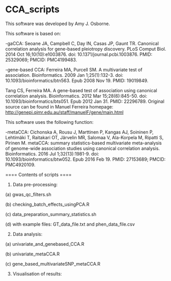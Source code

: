 # CCA_scripts
This software was developed by Amy J. Osborne.

This software is based on: 

-gaCCA: Seoane JA, Campbell C, Day IN, Casas JP, Gaunt TR. Canonical correlation analysis for gene-based pleiotropy discovery. PLoS Comput Biol. 2014 Oct 16;10(10):e1003876. doi: 10.1371/journal.pcbi.1003876. PMID: 25329069; PMCID: PMC4199483.

-gene-based CCA: Ferreira MA, Purcell SM. A multivariate test of association. Bioinformatics. 2009 Jan 1;25(1):132-3. doi: 10.1093/bioinformatics/btn563. Epub 2008 Nov 19. PMID: 19019849.

Tang CS, Ferreira MA. A gene-based test of association using canonical correlation analysis. Bioinformatics. 2012 Mar 15;28(6):845-50. doi: 10.1093/bioinformatics/bts051. Epub 2012 Jan 31. PMID: 22296789.
Original source can be found in Manuel Ferreira homepage: http://genepi.qimr.edu.au/staff/manuelF/gene/main.html

This software uses the following function:

-metaCCA: Cichonska A, Rousu J, Marttinen P, Kangas AJ, Soininen P, Lehtimäki T, Raitakari OT, Järvelin MR, Salomaa V, Ala-Korpela M, Ripatti S, Pirinen M. metaCCA: summary statistics-based multivariate meta-analysis of genome-wide association studies using canonical correlation analysis. Bioinformatics. 2016 Jul 1;32(13):1981-9. doi: 10.1093/bioinformatics/btw052. Epub 2016 Feb 19. PMID: 27153689; PMCID: PMC4920109.



==== Contents of scripts ====

1. Data pre-processing:

  (a) gwas_qc_filters.sh
  
  (b) checking_batch_effects_usingPCA.R

  (c) data_preparation_summary_statistics.sh 

  (d) with example files: GT_data_file.txt and phen_data_file.csv

2. Data analysis:

  (a) univariate_and_genebased_CCA.R

  (b) univariate_metaCCA.R

  (c) gene_based_multivariateSNP_metaCCA.R

3. Visualisation of results:
